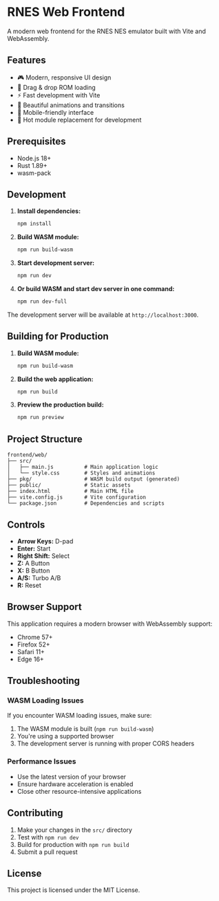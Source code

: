 # RNES Web Frontend

A modern web frontend for the RNES NES emulator built with Vite and WebAssembly.

## Features

- 🎮 Modern, responsive UI design
- 📁 Drag & drop ROM loading
- ⚡ Fast development with Vite
- 🎨 Beautiful animations and transitions
- 📱 Mobile-friendly interface
- 🔧 Hot module replacement for development

## Prerequisites

- Node.js 18+ 
- Rust 1.89+
- wasm-pack

## Development

1. **Install dependencies:**
   ```bash
   npm install
   ```

2. **Build WASM module:**
   ```bash
   npm run build-wasm
   ```

3. **Start development server:**
   ```bash
   npm run dev
   ```

4. **Or build WASM and start dev server in one command:**
   ```bash
   npm run dev-full
   ```

The development server will be available at `http://localhost:3000`.

## Building for Production

1. **Build WASM module:**
   ```bash
   npm run build-wasm
   ```

2. **Build the web application:**
   ```bash
   npm run build
   ```

3. **Preview the production build:**
   ```bash
   npm run preview
   ```

## Project Structure

```
frontend/web/
├── src/
│   ├── main.js          # Main application logic
│   └── style.css        # Styles and animations
├── pkg/                 # WASM build output (generated)
├── public/              # Static assets
├── index.html           # Main HTML file
├── vite.config.js       # Vite configuration
└── package.json         # Dependencies and scripts
```

## Controls

- **Arrow Keys:** D-pad
- **Enter:** Start
- **Right Shift:** Select
- **Z:** A Button
- **X:** B Button
- **A/S:** Turbo A/B
- **R:** Reset

## Browser Support

This application requires a modern browser with WebAssembly support:
- Chrome 57+
- Firefox 52+
- Safari 11+
- Edge 16+

## Troubleshooting

### WASM Loading Issues
If you encounter WASM loading issues, make sure:
1. The WASM module is built (`npm run build-wasm`)
2. You're using a supported browser
3. The development server is running with proper CORS headers

### Performance Issues
- Use the latest version of your browser
- Ensure hardware acceleration is enabled
- Close other resource-intensive applications

## Contributing

1. Make your changes in the `src/` directory
2. Test with `npm run dev`
3. Build for production with `npm run build`
4. Submit a pull request

## License

This project is licensed under the MIT License.
